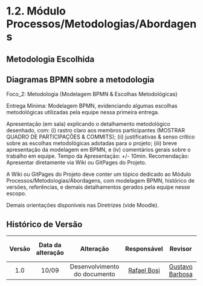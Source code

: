 # 1.2. Módulo Processos/Metodologias/Abordagens

## Metodologia Escolhida

## Diagramas BPMN sobre a metodologia

Foco_2: Metodologia (Modelagem BPMN & Escolhas Metodológicas)

Entrega Mínima: Modelagem BPMN, evidenciando algumas escolhas metodológicas utilizadas pela equipe nessa primeira entrega.

Apresentação (em sala) explicando o detalhamento metodológico desenhado, com: (i) rastro claro aos membros participantes (MOSTRAR QUADRO DE PARTICIPAÇÕES & COMMITS); (ii) justificativas & senso crítico sobre as escolhas metodológicas adotadas para o projeto; (iii) breve apresentação da modelagem em BPMN, e (iv) comentários gerais sobre o trabalho em equipe. Tempo da Apresentação: +/- 10min. Recomendação: Apresentar diretamente via Wiki ou GitPages do Projeto.

A Wiki ou GitPages do Projeto deve conter um tópico dedicado ao Módulo Processos/Metodologias/Abordagens, com modelagem BPMN, histórico de versões, referências, e demais detalhamentos gerados pela equipe nesse escopo.

Demais orientações disponíveis nas Diretrizes (vide Moodle).

##  Histórico de Versão

|  Versão  |   Data da alteração  |   Alteração  |  Responsável  |  Revisor  | Data de revisão |
| :--------: | :--------------------: | :-----------: | :--------------: | :--------: | :-----------------: |
|     1.0     |    10/09      |  Desenvolvimento do documento  |  [Rafael Bosi](https://github.com/StrangeUnit28)   | [Gustavo Barbosa](https://github.com/brbsg)   | 11/09 |